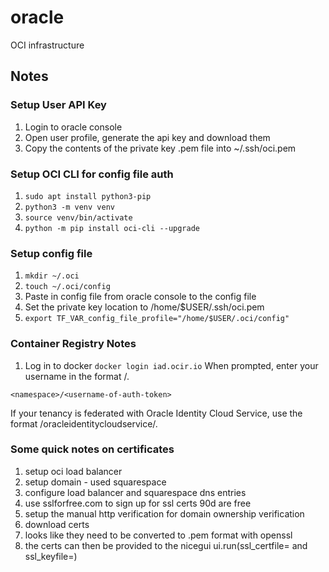# oracle
OCI infrastructure

## Notes

### Setup User API Key

1. Login to oracle console
1. Open user profile, generate the api key and download them
1. Copy the contents of the private key .pem file into ~/.ssh/oci.pem

### Setup OCI CLI for config file auth

1. ```sudo apt install python3-pip```
1. ```python3 -m venv venv```
1. ```source venv/bin/activate```
1. ```python -m pip install oci-cli --upgrade```


### Setup config file

1. ```mkdir ~/.oci```
1. ```touch ~/.oci/config```
1. Paste in config file from oracle console to the config file
1. Set the private key location to /home/$USER/.ssh/oci.pem
1. ```export TF_VAR_config_file_profile="/home/$USER/.oci/config"```


### Container Registry Notes

1. Log in to docker ```docker login iad.ocir.io```
When prompted, enter your username in the format <tenancy-namespace>/<username>. 

```<namespace>/<username-of-auth-token>```

If your tenancy is federated with Oracle Identity Cloud Service, use the format <tenancy-namespace>/oracleidentitycloudservice/<username>.


### Some quick notes on certificates

1. setup oci load balancer
1. setup domain - used squarespace
1. configure load balancer and squarespace dns entries
1. use sslforfree.com to sign up for ssl certs 90d are free
1. setup the manual http verification for domain ownership verification
1. download certs
1. looks like they need to be converted to .pem format with openssl
1. the certs can then be provided to the nicegui ui.run(ssl_certfile= and ssl_keyfile=)